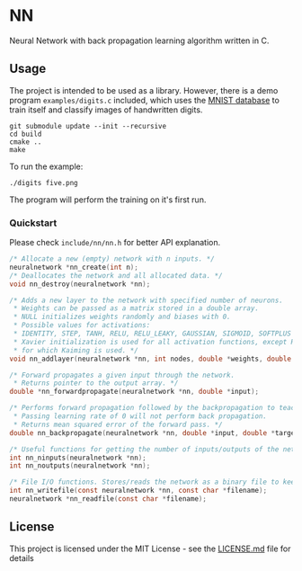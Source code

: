 # NN
Neural Network with back propagation learning algorithm written in C.

## Usage
The project is intended to be used as a library.
However, there is a demo program `examples/digits.c` included, which uses
the [MNIST database](http://yann.lecun.com/exdb/mnist/)
to train itself and classify images of handwritten digits.

```
git submodule update --init --recursive
cd build
cmake ..
make
```

To run the example:
```
./digits five.png
```

The program will perform the training on it's first run.

### Quickstart
Please check `include/nn/nn.h` for better API explanation.
```c
/* Allocate a new (empty) network with n inputs. */
neuralnetwork *nn_create(int n);
/* Deallocates the network and all allocated data. */
void nn_destroy(neuralnetwork *nn);

/* Adds a new layer to the network with specified number of neurons.
 * Weights can be passed as a matrix stored in a double array.
 * NULL initializes weights randomly and biases with 0. 
 * Possible values for activations: 
 * IDENTITY, STEP, TANH, RELU, RELU_LEAKY, GAUSSIAN, SIGMOID, SOFTPLUS 
 * Xavier initialization is used for all activation functions, except RELUs,
 * for which Kaiming is used. */
void nn_addlayer(neuralnetwork *nn, int nodes, double *weights, double *biases, int activation);

/* Forward propagates a given input through the network.
 * Returns pointer to the output array. */
double *nn_forwardpropagate(neuralnetwork *nn, double *input);

/* Performs forward propagation followed by the backpropagation to teach the network. 
 * Passing learning rate of 0 will not perform back propagation. 
 * Returns mean squared error of the forward pass. */
double nn_backpropagate(neuralnetwork *nn, double *input, double *target, double learningrate);

/* Useful functions for getting the number of inputs/outputs of the network. */
int nn_ninputs(neuralnetwork *nn);
int nn_noutputs(neuralnetwork *nn);

/* File I/O functions. Stores/reads the network as a binary file to keep the double precision. */
int nn_writefile(const neuralnetwork *nn, const char *filename);
neuralnetwork *nn_readfile(const char *filename);
```

## License
This project is licensed under the MIT License - see the [LICENSE.md](LICENSE.md) file for details
